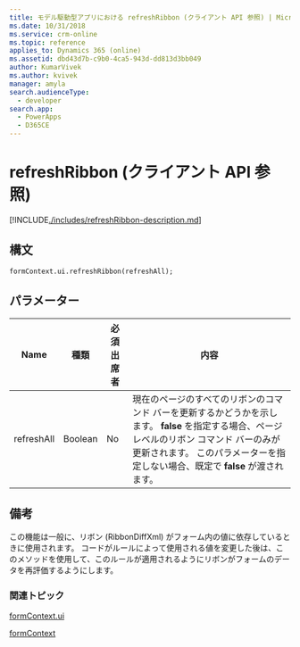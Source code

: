 ```yaml
---
title: モデル駆動型アプリにおける refreshRibbon (クライアント API 参照) | MicrosoftDocs
ms.date: 10/31/2018
ms.service: crm-online
ms.topic: reference
applies_to: Dynamics 365 (online)
ms.assetid: dbd43d7b-c9b0-4ca5-943d-dd813d3bb049
author: KumarVivek
ms.author: kvivek
manager: amyla
search.audienceType:
  - developer
search.app:
  - PowerApps
  - D365CE
---
```

# <a name="refreshribbon-client-api-reference"></a>refreshRibbon (クライアント API 参照)



[!INCLUDE[./includes/refreshRibbon-description.md](./includes/refreshRibbon-description.md)]

## <a name="syntax"></a>構文

`formContext.ui.refreshRibbon(refreshAll);`

## <a name="parameter"></a>パラメーター

|Name|種類​​|必須出席者|内容|
|--|--|--|--|
|refreshAll|Boolean|No|現在のページのすべてのリボンのコマンド バーを更新するかどうかを示します。 **false** を指定する場合、ページ レベルのリボン コマンド バーのみが更新されます。 このパラメーターを指定しない場合、既定で **false** が渡されます。|

## <a name="remarks"></a>備考

 この機能は一般に、リボン <EnableRule> (RibbonDiffXml) がフォーム内の値に依存しているときに使用されます。 コードがルールによって使用される値を変更した後は、このメソッドを使用して、このルールが適用されるようにリボンがフォームのデータを再評価するようにします。

### <a name="related-topics"></a>関連トピック

[formContext.ui](../formContext-ui.md)

[formContext](../../clientapi-form-context.md)


